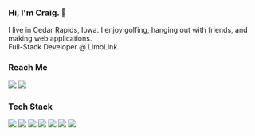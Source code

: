### Hi, I'm Craig. 👋
I live in Cedar Rapids, Iowa. I enjoy golfing, hanging out with friends, and making web applications. <br>Full-Stack Developer @ LimoLink.

### Reach Me
<a href="mailto:craig.hlock@gmail.com"><img src="https://img.shields.io/badge/Gmail-c91b12?style=for-the-badge&logo=gmail&logoColor=white"></a>
<a href="https://www.linkedin.com/in/craig-harlock-9582b7105/"><img src="https://img.shields.io/badge/LinkedIn-0a66c2?style=for-the-badge&logo=linkedin&logoColor=white"></a>

### Tech Stack
<div style="display: inline-block;">
  <img src="https://img.shields.io/badge/JavaScript-F7DF1E?style=for-the-badge&logo=javascript&logoColor=black">
  <img src="https://img.shields.io/badge/HTML-E34F26?style=for-the-badge&logo=html5&logoColor=white"> 
  <img src="https://img.shields.io/badge/CSS-1572B6?style=for-the-badge&logo=css3&logoColor=white"> 
  <img src="https://img.shields.io/badge/React-20232A?style=for-the-badge&logo=react&logoColor=61DAFB">
  <img src="https://img.shields.io/badge/Node.js-43853D?style=for-the-badge&logo=node.js&logoColor=white">
</div>
<div style="display: inline-block;">
  <img src="https://img.shields.io/badge/C%23-870cc4?style=for-the-badge&logo=csharp&logoColor=white">
  <img src="https://img.shields.io/badge/PostgreSQL-336791?style=for-the-badge&logo=postgresql&logoColor=white">
  
</div>
  

<!--
**hlock56/hlock56** is a ✨ _special_ ✨ repository because its `README.md` (this file) appears on your GitHub profile.

Here are some ideas to get you started:

- 🔭 I’m currently working on ...
- 🌱 I’m currently learning ...
- 👯 I’m looking to collaborate on ...
- 🤔 I’m looking for help with ...
- 💬 Ask me about ...
- 📫 How to reach me: ...
- 😄 Pronouns: ...
- ⚡ Fun fact: ...
-->
